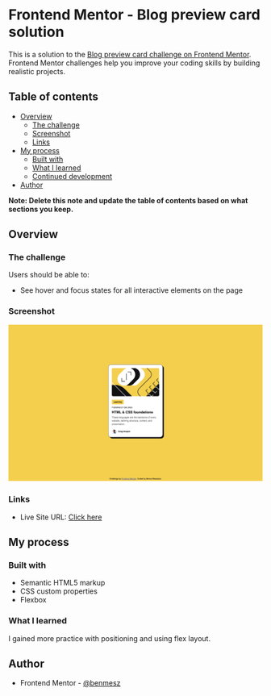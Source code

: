 # Frontend Mentor - Blog preview card solution

This is a solution to the [Blog preview card challenge on Frontend Mentor](https://www.frontendmentor.io/challenges/blog-preview-card-ckPaj01IcS). Frontend Mentor challenges help you improve your coding skills by building realistic projects.

## Table of contents

- [Overview](#overview)
  - [The challenge](#the-challenge)
  - [Screenshot](#screenshot)
  - [Links](#links)
- [My process](#my-process)
  - [Built with](#built-with)
  - [What I learned](#what-i-learned)
  - [Continued development](#continued-development)
- [Author](#author)

**Note: Delete this note and update the table of contents based on what sections you keep.**

## Overview

### The challenge

Users should be able to:

- See hover and focus states for all interactive elements on the page

### Screenshot

![Screenshot](./screenshot.png)

### Links

- Live Site URL: [Click here](https://benmesz.github.io/Blog-preview-card/)

## My process

### Built with

- Semantic HTML5 markup
- CSS custom properties
- Flexbox

### What I learned

I gained more practice with positioning and using flex layout.

## Author

- Frontend Mentor - [@benmesz](https://www.frontendmentor.io/profile/benmesz)
